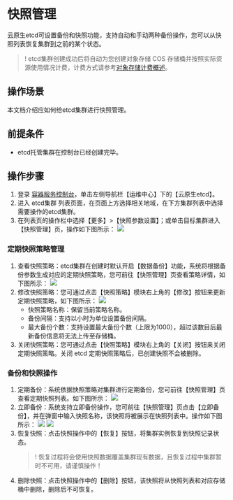 ﻿# 快照管理
云原生etcd可设置备份和快照功能，支持自动和手动两种备份操作，您可以从快照列表恢复集群到之前的某个状态。
> ! etcd集群创建成功后将自动为您创建对象存储 COS 存储桶并按照实际资源使用情况计费，计费方式请参考[对象存储计费概述](https://cloud.tencent.com/document/product/436/16871)。

## 操作场景
本文档介绍应如何给etcd集群进行快照管理。

## 前提条件
- etcd托管集群在控制台已经创建完毕。

## 操作步骤
1. 登录 [容器服务控制台](https://console.cloud.tencent.com/tke2/overview)，单击左侧导航栏【运维中心】下的【云原生etcd】。
2. 进入 etcd集群 列表页面，在页面上方选择相关地域，在下方集群列表中选择需要操作的etcd集群。
3. 在列表页的操作栏中选择【更多】>【快照参数设置】；或单击目标集群进入【快照管理】页，操作如下图所示：
![](https://main.qcloudimg.com/raw/092e03215ab6c0f350d28f3f292b3e8c.png)

### 定期快照策略管理
1. 查看快照策略：etcd集群在创建时默认开启【数据备份】功能，系统将根据备份参数生成对应的定期快照策略，您可前往【快照管理】页查看策略详情，如下图所示：
![](https://main.qcloudimg.com/raw/c6da385a9ffca54c94530ab2962a8363.png)
2. 修改快照策略：您可通过点击【快照策略】模块右上角的【修改】按钮来更新定期快照策略，如下图所示：
![](https://main.qcloudimg.com/raw/6516dc74f0e73be4eb75f2298b6d55eb.png)
	- 快照策略名称：保留当前策略名称。
	- 备份间隔：支持以小时为单位设置备份间隔。
	- 最大备份个数：支持设置最大备份个数（上限为1000），超过该数目后最新备份信息将无法上传至存储桶。
3. 关闭快照策略：您可通过点击【快照策略】模块右上角的【关闭】按钮来关闭定期快照策略。关闭 etcd 定期快照策略后，已创建快照不会被删除。


### 备份和快照操作
1. 定期备份：系统依据快照策略对集群进行定期备份，您可前往【快照管理】页查看定期快照列表。如下图所示：
![](https://main.qcloudimg.com/raw/22205ccd5fc8073544b972a39b154ba9.png)
2. 立即备份：系统支持立即备份操作，您可前往【快照管理】页点击【立即备份】，并在弹窗中输入快照名称，该快照将被展示在快照列表中。操作如下图所示：
![](https://main.qcloudimg.com/raw/75ce9e3678e89f3e8f9f1f8e08d3bf19.png)
![](https://main.qcloudimg.com/raw/d1cd19f11b53e3f47c497373326a340a.png)
3. 恢复快照：点击快照操作中的【恢复】按钮，将集群实例恢复到快照记录状态。
	> ! 恢复过程将会使用快照数据覆盖集群现有数据，且恢复过程中集群暂时不可用，请谨慎操作！
4. 删除快照：点击快照操作中的【删除】按钮，该快照将从快照列表和对应存储桶中删除，删除后不可恢复。